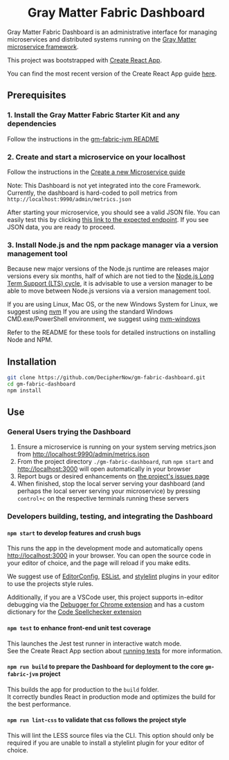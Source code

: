 <div align="center">
  <h1>Gray Matter Fabric Dashboard</h1>
</div>

Gray Matter Fabric Dashboard is an administrative interface for managing microservices and distributed systems running on the [Gray Matter microservice framework](https://github.com/DecipherNow/gm-fabric-jvm).

This project was bootstrapped with [Create React App](https://github.com/facebookincubator/create-react-app).

You can find the most recent version of the Create React App guide [here](https://github.com/facebookincubator/create-react-app/blob/master/packages/react-scripts/template/README.md).

## Prerequisites

### 1. Install the Gray Matter Fabric Starter Kit and any dependencies

Follow the instructions in the [gm-fabric-jvm README](https://github.com/DecipherNow/gm-fabric-jvm)

### 2. Create and start a microservice on your localhost 

Follow the instructions in the [Create a new Microservice guide](https://github.com/DecipherNow/gm-fabric-jvm/blob/master/documentation/CreatingNewMS.md)

Note: This Dashboard is not yet integrated into the core Framework. Currently, the dashboard is hard-coded to poll metrics from `http://localhost:9990/admin/metrics.json`

After starting your microservice, you should see a valid JSON file. You can easily test this by clicking [this link to the expected endpoint](http://localhost:9990/admin/metrics.json). If you see JSON data, you are ready to proceed.

### 3. Install Node.js and the npm package manager via a version management tool

Because new major versions of the Node.js runtime are releases major versions every six months, half of which are not tied to the [Node.js Long Term Support (LTS) cycle](https://github.com/nodejs/LTS), it is advisable to use a version manager to be able to move between Node.js versions via a version management tool.

If you are using Linux, Mac OS, or the new Windows System for Linux, we suggest using [nvm](https://github.com/creationix/nvm)
If you are using the standard Windows CMD.exe/PowerShell environment, we suggest using [nvm-windows](https://github.com/coreybutler/nvm-windows)

Refer to the README for these tools for detailed instructions on installing Node and NPM.

## Installation

```sh
git clone https://github.com/DecipherNow/gm-fabric-dashboard.git
cd gm-fabric-dashboard
npm install
```

## Use

### General Users trying the Dashboard

1. Ensure a microservice is running on your system serving metrics.json from [http://localhost:9990/admin/metrics.json](http://localhost:9990/admin/metrics.json)
2. From the project directory `./gm-fabric-dashboard`, run `npm start` and [http://localhost:3000](http://localhost:3000) will open automatically in your browser
3. Report bugs or desired enhancements on [the project's issues page](https://github.com/DecipherNow/gm-fabric-dashboard/issues)
4. When finished, stop the local server serving your dashboard (and perhaps the local server serving your microservice) by pressing `control+c` on the respective terminals running these servers

### Developers building, testing, and integrating the Dashboard

#### `npm start` to develop features and crush bugs

This runs the app in the development mode and automatically opens [http://localhost:3000](http://localhost:3000) in your browser. You can open the source code in your editor of choice, and the page will reload if you make edits. 

We suggest use of [EditorConfig](http://editorconfig.org/#download), [ESList](http://eslint.org/docs/user-guide/integrations), and [stylelint](https://stylelint.io/user-guide/complementary-tools/#editor-plugins) plugins in your editor to use the projects style rules.

Additionally, if you are a VSCode user, this project supports in-editor debugging via the [Debugger for Chrome extension](https://marketplace.visualstudio.com/items?itemName=msjsdiag.debugger-for-chrome) and has a custom dictionary for the [Code Spellchecker extension](https://marketplace.visualstudio.com/items?itemName=streetsidesoftware.code-spell-checker)

#### `npm test` to enhance front-end unit test coverage

This launches the Jest test runner in interactive watch mode.<br>
See the Create React App section about [running tests](https://github.com/facebookincubator/create-react-app/blob/master/packages/react-scripts/template/README.md#running-tests) for more information.

#### `npm run build` to prepare the Dashboard for deployment to the core `gm-fabric-jvm` project

This builds the app for production to the `build` folder.<br>
It correctly bundles React in production mode and optimizes the build for the best performance.

#### `npm run lint-css` to validate that css follows the project style

This will lint the LESS source files via the CLI. This option should only be required if you are
unable to install a stylelint plugin for your editor of choice.
